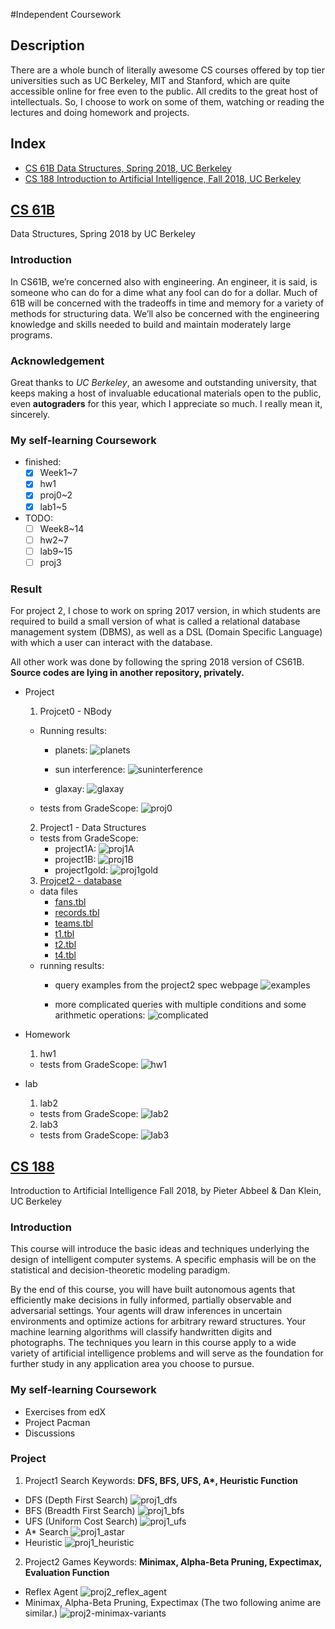 #Independent Coursework

Description
-----------------
There are a whole bunch of literally awesome CS courses offered by top tier universities such as UC Berkeley, MIT and Stanford, which are quite accessible online for free even to the public. All credits to the great host of intellectuals. So, I choose to work on some of them, watching or reading the lectures and doing homework and projects.

Index
-----------------
- [CS 61B Data Structures, Spring 2018, UC Berkeley](#cs-61b)
- [CS 188 Introduction to Artificial Intelligence, Fall 2018, UC Berkeley](#cs-188)


## [CS 61B](https://sp18.datastructur.es/)
 Data Structures, Spring 2018 by UC Berkeley

### Introduction
In CS61B, we’re concerned also with engineering. An engineer, it is said, is someone who can do for a dime what any fool can do for a dollar. Much of 61B will be concerned with the tradeoffs in time and memory for a variety of methods for structuring data. We’ll also be concerned with the engineering knowledge and skills needed to build and maintain moderately large programs.

 ### Acknowledgement
 Great thanks to *UC Berkeley*, an awesome and outstanding university, that keeps making a host of invaluable educational materials open to the public, even **autograders** for this year, which I appreciate so much. I really mean it, sincerely.


### My self-learning Coursework
  - finished:
    - [x] Week1~7
    - [x] hw1
    - [x] proj0~2
    - [x] lab1~5
  - TODO:
    - [ ] Week8~14
    - [ ] hw2~7
    - [ ] lab9~15
    - [ ] proj3

### Result
  For project 2, I chose to work on spring 2017 version, in which students are required to build a small version of what is called a relational database management system (DBMS), as well as a DSL (Domain Specific Language) with which a user can interact with the database.

  All other work was done by following the spring 2018 version of CS61B. **Source codes are lying in another repository, privately.**

  - Project
    1. Projcet0 - NBody
      - Running results:
        - planets:
        ![planets](CS61B/results/proj0_13s.gif)

        - sun interference:
        ![suninterference](CS61B/results/proj0_15s.gif)

        - glaxay:
        ![glaxay](CS61B/results/proj0_22s.gif)

      - tests from GradeScope:
        ![proj0](CS61B/results/CS61B-proj0.png)

    2. Project1 - Data Structures
      - tests from GradeScope:
        - project1A:
          ![proj1A](CS61B/results/CS61B-proj1a.png)
        - project1B:
          ![proj1B](CS61B/results/CS61B-proj1b.png)
        - project1gold:
          ![proj1gold](CS61B/results/CS61B-proj1gold.png)


    3. [Projcet2 - database](http://datastructur.es/sp17/materials/proj/proj2/proj2.html)
      - data files
        - [fans.tbl](CS61B/data/proj2/fans.tbl)
        - [records.tbl](CS61B/data/proj2/records.tbl)
        - [teams.tbl](CS61B/data/proj2/teams.tbl)
        - [t1.tbl](CS61B/data/proj2/t1.tbl)
        - [t2.tbl](CS61B/data/proj2/t2.tbl)
        - [t4.tbl](CS61B/data/proj2/t4.tbl)
      - running results:
        - query examples from the project2 spec webpage
        ![examples](CS61B/results/proj2_47s.gif)

        - more complicated queries with multiple conditions and some arithmetic operations:
        ![complicated](CS61B/results/proj2_53s.gif)

  - Homework
    1. hw1
      - tests from GradeScope:
        ![hw1](CS61B/results/CS61B-hw1.png)

  - lab
    1. lab2
      - tests from GradeScope:
        ![lab2](CS61B/results/CS61B-lab2.png)

    2. lab3
      - tests from GradeScope:
        ![lab3](CS61B/results/CS61B-lab3.png)

## [CS 188](https://inst.eecs.berkeley.edu/~cs188/fa18/)
Introduction to Artificial Intelligence
Fall 2018, by Pieter Abbeel & Dan Klein, UC Berkeley

### Introduction

This course will introduce the basic ideas and techniques underlying the design of intelligent computer systems. A specific emphasis will be on the statistical and decision-theoretic modeling paradigm.

By the end of this course, you will have built autonomous agents that efficiently make decisions in fully informed, partially observable and adversarial settings. Your agents will draw inferences in uncertain environments and optimize actions for arbitrary reward structures. Your machine learning algorithms will classify handwritten digits and photographs. The techniques you learn in this course apply to a wide variety of artificial intelligence problems and will serve as the foundation for further study in any application area you choose to pursue.


### My self-learning Coursework
  - Exercises from edX
  - Project Pacman
  - Discussions

### Project
1. Project1 Search
  Keywords: **DFS, BFS, UFS, A\*, Heuristic Function**
  - DFS (Depth First Search)
  ![proj1_dfs](CS188/results/proj1/proj1_dfs.gif)
  - BFS (Breadth First Search)
  ![proj1_bfs](CS188/results/proj1/proj1_bfs.gif)
  - UFS (Uniform Cost Search)
  ![proj1_ufs](CS188/results/proj1/proj1_ucs.gif)
  - A* Search
  ![proj1_astar](CS188/results/proj1/proj1_astar.gif)
  - Heuristic
  ![proj1_heuristic](CS188/results/proj1/proj1_heuristic.gif)

2. Project2 Games
Keywords: **Minimax, Alpha-Beta Pruning, Expectimax, Evaluation Function**
  - Reflex Agent
  ![proj2_reflex_agent](CS188/results/proj2/proj2_reflex_agent.gif)
  - Minimax, Alpha-Beta Pruning, Expectimax (The two following anime are similar.)
  ![proj2-minimax-variants](CS188/results/proj2/proj2_minimax.gif)
